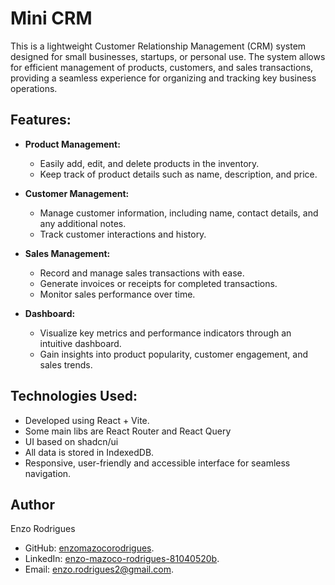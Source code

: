 # Mini CRM

This is a lightweight Customer Relationship Management (CRM) system designed for small businesses, startups, or personal use. The system allows for efficient management of products, customers, and sales transactions, providing a seamless experience for organizing and tracking key business operations.

## Features:

- **Product Management:**
  - Easily add, edit, and delete products in the inventory.
  - Keep track of product details such as name, description, and price.

- **Customer Management:**
  - Manage customer information, including name, contact details, and any additional notes.
  - Track customer interactions and history.

- **Sales Management:**
  - Record and manage sales transactions with ease.
  - Generate invoices or receipts for completed transactions.
  - Monitor sales performance over time.

- **Dashboard:**
  - Visualize key metrics and performance indicators through an intuitive dashboard.
  - Gain insights into product popularity, customer engagement, and sales trends.

## Technologies Used:

- Developed using React + Vite.
- Some main libs are React Router and React Query
- UI based on shadcn/ui
- All data is stored in IndexedDB.
- Responsive, user-friendly and accessible interface for seamless navigation.

## Author
Enzo Rodrigues
- GitHub: [enzomazocorodrigues](https://github.com/enzomazocorodrigues).
- LinkedIn: [enzo-mazoco-rodrigues-81040520b](https://www.linkedin.com/in/enzo-mazoco-rodrigues-81040520b).
- Email: [enzo.rodrigues2@gmail.com](mailto:enzo.rodrigues2@gmail.com).

